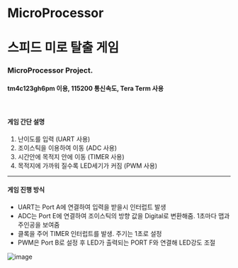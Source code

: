 # MicroProcessor
<h1>스피드 미로 탈출 게임</h2>
<h3>MicroProcessor Project.</h3>
<h4><b>tm4c123gh6pm</b> 이용, 115200 통신속도, Tera Term 사용</h4>
<br>
<h4>게임 간단 설명 </h4>
<ol>
    <li>난이도를 입력 (UART 사용)</li>
    <li>조이스틱을 이용하여 이동 (ADC 사용)</li>
    <li>시간안에 목적지 안에 이동 (TIMER 사용)</li>
    <li>목적지에 가까워 질수록 LED세기가 커짐 (PWM 사용)</li>
</ol><hr />
 <h4>게임 진행 방식</h4>
      <ul>
         <li>UART는 Port A에 연결하여 입력을 받을시 인터럽트 발생</li>
         <li>
            ADC는 Port E에 연결하여 조이스틱의 방향 값을 Digital로 변환해줌.
            1초마다 맵과 주인공을 보여줌
         </li>
         <li>클록을 주어 TIMER 인터럽트를 발생. 주기는 1초로 설정</li>
         <li>
            PWM은 Port B로 설정 후 LED가 출력되는 PORT F와 연결해 LED강도 조절
         </li>
      </ul>

![image](https://user-images.githubusercontent.com/66102708/147399953-e09ec88c-38b2-45b6-895c-8e8b4e784c34.png)

